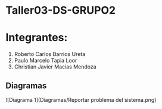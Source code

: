 # Taller03-DS-GRUPO2
# Integrantes:
1. Roberto Carlos Barrios Ureta
2. Paulo Marcelo Tapia Loor
3. Christian Javier Macias Mendoza

## Diagramas

![Diagrama 1](Diagramas/Reportar problema del sistema.png)
